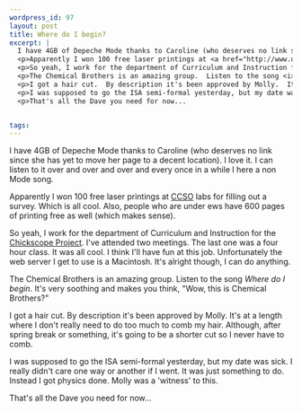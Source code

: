 ```yaml
--- 
wordpress_id: 97
layout: post
title: Where do I begin?
excerpt: |
  I have 4GB of Depeche Mode thanks to Caroline (who deserves no link since she has yet to move her page to a decent location).  I love it.  I can listen to it over and over and over and every once in a while I here a non Mode song.
  <p>Apparently I won 100 free laser printings at <a href="http://www.uiuc.edu/ccso/">CCSO</a> labs for filling out a survey.  Which is all cool.  Also, people who are under ews have 600 pages of printing free as well (which makes sense).
  <p>So yeah, I work for the department of Curriculum and Instruction for the <a href="http://chickscope.beckman.uiuc.edu/">Chickscope Project</a>.  I've attended two meetings.  The last one was a four hour class.  It was all cool.  I think I'll have fun at this job.  Unfortunately the web server I get to use is a Macintosh.  It's alright though, I can do anything.
  <p>The Chemical Brothers is an amazing group.  Listen to the song <i>Where do I begin</i>.  It's very soothing and makes you think, "Wow, this is Chemical Brothers?" 
  <p>I got a hair cut.  By description it's been approved by Molly.  It's at a length where I don't really need to do too much to comb my hair.  Although, after spring break or something, it's going to be a shorter cut so I never have to comb.
  <p>I was supposed to go the ISA semi-formal yesterday, but my date was sick.  I really didn't care one way or another if I went.  It was just something to do.  Instead I got physics done.  Molly was a 'witness' to this.
  <p>That's all the Dave you need for now...


tags: 
---
```


I have 4GB of Depeche Mode thanks to Caroline (who deserves no link since she has yet to move her page to a decent location).  I love it.  I can listen to it over and over and over and every once in a while I here a non Mode song.
<p>Apparently I won 100 free laser printings at <a href="http://www.uiuc.edu/ccso/">CCSO</a> labs for filling out a survey.  Which is all cool.  Also, people who are under ews have 600 pages of printing free as well (which makes sense).
<p>So yeah, I work for the department of Curriculum and Instruction for the <a href="http://chickscope.beckman.uiuc.edu/">Chickscope Project</a>.  I've attended two meetings.  The last one was a four hour class.  It was all cool.  I think I'll have fun at this job.  Unfortunately the web server I get to use is a Macintosh.  It's alright though, I can do anything.
<p>The Chemical Brothers is an amazing group.  Listen to the song <i>Where do I begin</i>.  It's very soothing and makes you think, "Wow, this is Chemical Brothers?" 
<p>I got a hair cut.  By description it's been approved by Molly.  It's at a length where I don't really need to do too much to comb my hair.  Although, after spring break or something, it's going to be a shorter cut so I never have to comb.
<p>I was supposed to go the ISA semi-formal yesterday, but my date was sick.  I really didn't care one way or another if I went.  It was just something to do.  Instead I got physics done.  Molly was a 'witness' to this.
<p>That's all the Dave you need for now...
